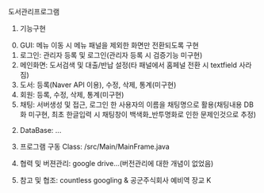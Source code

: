 도서관리프로그램

1. 기능구현
 0) GUI: 메뉴 이동 시 메뉴 패널을 제외한 화면만 전환되도록 구현
 1) 로그인: 관리자 등록 및 로그인(관리자 등록 시 검증기능 미구현)
 2) 메인화면: 도서검색 및 대출/반납 설정(타 패널에서 홈페널 전환 시 textfield 사라짐)
 3) 도서: 등록(Naver API 이용), 수정, 삭제, 통계(미구현)
 4) 회원: 등록, 수정, 삭제, 통계(미구현)
 5) 채팅: 서버생성 및 접근, 로그인 한 사용자의 이름을 채팅명으로 활용(채팅내용 DB화 미구현, 최초 한글입력 시 채팅창이 백색화_반투명화로 인한 문제인것으로 추정)

2. DataBase: ...

3. 프로그램 구동 Class: /src/Main/MainFrame.java

4. 협력 및 버젼관리: google drive...(버전관리에 대한 개념이 없었음)

5. 참고 및 협조: countless googling & 공군주식회사 예비역 장교 K